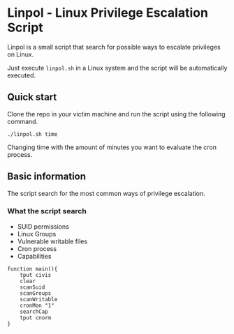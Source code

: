# Linpol - Linux Privilege Escalation Script

Linpol is a small script that search for possible ways to escalate privileges on Linux.

Just execute `linpol.sh` in a Linux system and the script will be automatically executed.

## Quick start

Clone the repo in your victim machine and run the script using the following command.

`./linpol.sh time`

Changing time with the amount of minutes you want to evaluate the cron process.

## Basic information

The script search for the most common ways of privilege escalation.
### What the script search
- SUID permissions
- Linux Groups
- Vulnerable writable files
- Cron process
- Capabilities


```
function main(){
	tput civis
	clear
	scanSuid
	scanGroups
	scanWritable
	cronMon "1"
	searchCap
	tput cnorm
}
```
